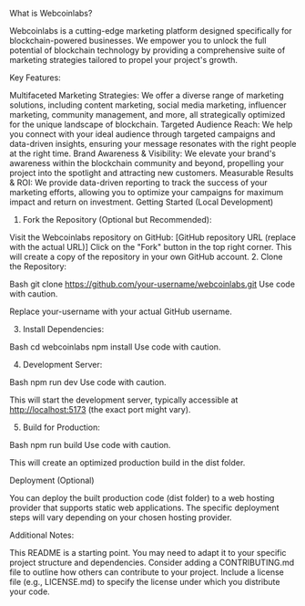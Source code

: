 What is Webcoinlabs?


Webcoinlabs is a cutting-edge marketing platform designed specifically for blockchain-powered businesses. We empower you to unlock the full potential of blockchain technology by providing a comprehensive suite of marketing strategies tailored to propel your project's growth.

Key Features:

Multifaceted Marketing Strategies: We offer a diverse range of marketing solutions, including content marketing, social media marketing, influencer marketing, community management, and more, all strategically optimized for the unique landscape of blockchain.
Targeted Audience Reach: We help you connect with your ideal audience through targeted campaigns and data-driven insights, ensuring your message resonates with the right people at the right time.
Brand Awareness & Visibility: We elevate your brand's awareness within the blockchain community and beyond, propelling your project into the spotlight and attracting new customers.
Measurable Results & ROI: We provide data-driven reporting to track the success of your marketing efforts, allowing you to optimize your campaigns for maximum impact and return on investment.
Getting Started (Local Development)

1. Fork the Repository (Optional but Recommended):

Visit the Webcoinlabs repository on GitHub: [GitHub repository URL (replace with the actual URL)]
Click on the "Fork" button in the top right corner. This will create a copy of the repository in your own GitHub account.
2. Clone the Repository:

Bash
git clone https://github.com/your-username/webcoinlabs.git
Use code with caution.

Replace your-username with your actual GitHub username.

3. Install Dependencies:

Bash
cd webcoinlabs
npm install
Use code with caution.

4. Development Server:

Bash
npm run dev
Use code with caution.

This will start the development server, typically accessible at [http://localhost:5173](http://localhost:5173/) (the exact port might vary).

5. Build for Production:

Bash
npm run build
Use code with caution.

This will create an optimized production build in the dist folder.

Deployment (Optional)

You can deploy the built production code (dist folder) to a web hosting provider that supports static web applications. The specific deployment steps will vary depending on your chosen hosting provider.

Additional Notes:

This README is a starting point. You may need to adapt it to your specific project structure and dependencies.
Consider adding a CONTRIBUTING.md file to outline how others can contribute to your project.
Include a license file (e.g., LICENSE.md) to specify the license under which you distribute your code.
